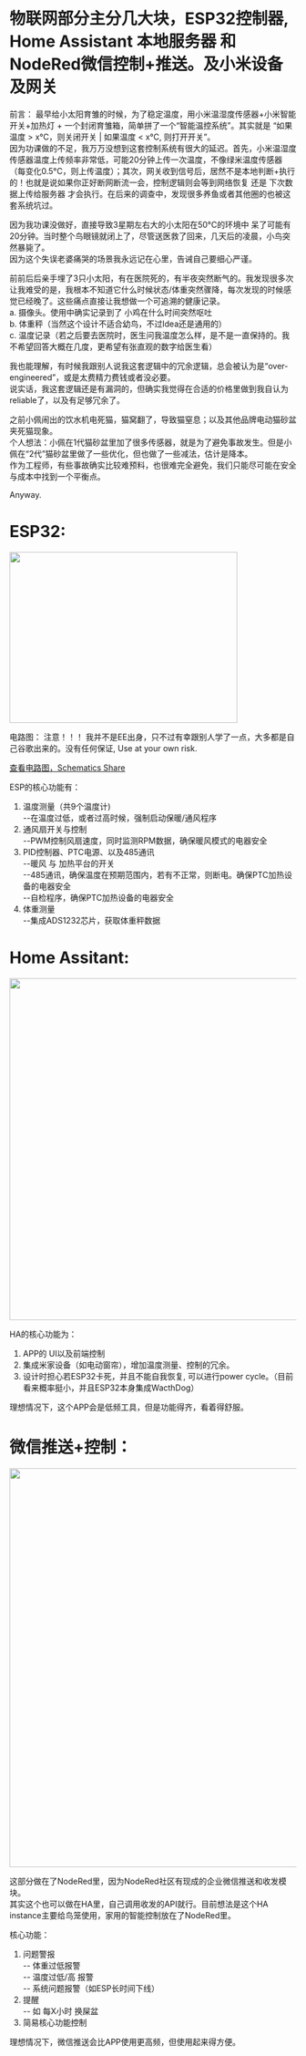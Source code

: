 # 物联网部分主分几大块，ESP32控制器, Home Assistant 本地服务器 和 NodeRed微信控制+推送。及小米设备及网关<br>

前言：
最早给小太阳育雏的时候，为了稳定温度，用小米温湿度传感器+小米智能开关+加热灯 + 一个封闭育雏箱，简单拼了一个“智能温控系统”。其实就是 “如果温度 > x°C，则关闭开关 | 如果温度 < x°C, 则打开开关”。<br>
因为功课做的不足，我万万没想到这套控制系统有很大的延迟。首先，小米温湿度传感器温度上传频率非常低，可能20分钟上传一次温度，不像绿米温度传感器（每变化0.5°C，则上传温度）；其次，网关收到信号后，居然不是本地判断+执行的！也就是说如果你正好断网断流一会，控制逻辑则会等到网络恢复 还是 下次数据上传给服务器 才会执行。在后来的调查中，发现很多养鱼或者其他圈的也被这套系统坑过。<br>

因为我功课没做好，直接导致3星期左右大的小太阳在50°C的环境中 呆了可能有20分钟。当时整个鸟眼镜就闭上了，尽管送医救了回来，几天后的凌晨，小鸟突然暴毙了。<br>
因为这个失误老婆痛哭的场景我永远记在心里，告诫自己要细心严谨。

前前后后亲手埋了3只小太阳，有在医院死的，有半夜突然断气的。我发现很多次让我难受的是，我根本不知道它什么时候状态/体重突然骤降，每次发现的时候感觉已经晚了。这些痛点直接让我想做一个可追溯的健康记录。<br>
a. 摄像头。使用中确实记录到了 小鸡在什么时间突然呕吐 <br>
b. 体重秤（当然这个设计不适合幼鸟，不过Idea还是通用的）<br>
c. 温度记录（若之后要去医院时，医生问我温度怎么样，是不是一直保持的。我不希望回答大概在几度，更希望有张直观的数字给医生看）<br>

我也能理解，有时候我跟别人说我这套逻辑中的冗余逻辑，总会被认为是“over-engineered”，或是太费精力费钱或者没必要。<br>
说实话，我这套逻辑还是有漏洞的，但确实我觉得在合适的价格里做到我自认为reliable了，以及有足够冗余了。

之前小佩闹出的饮水机电死猫，猫窝翻了，导致猫窒息；以及其他品牌电动猫砂盆夹死猫现象。<br>
个人想法：小佩在1代猫砂盆里加了很多传感器，就是为了避免事故发生。但是小佩在“2代”猫砂盆里做了一些优化，但也做了一些减法，估计是降本。<br>
作为工程师，有些事故确实比较难预料，也很难完全避免，我们只能尽可能在安全与成本中找到一个平衡点。<br>

Anyway.



# ESP32:<br>

<img src="https://user-images.githubusercontent.com/1382734/217273326-d0e99e39-cd2b-41f0-9a1f-8914bd947908.png" width="400" height="300">

电路图：
注意！！！ 我并不是EE出身，只不过有幸跟别人学了一点，大多都是自己谷歌出来的。没有任何保证, Use at your own risk.

<a href="https://github.com/lei261/lei261.github.io/blob/main/%E6%99%BA%E8%83%BD%E9%B8%9F%E7%AC%BC%20Smart%20Bird%20Cage/IoT%20%E5%8A%9F%E8%83%BD/Bird%20Cage%20Control%20v4%20Schematic.pdf"> 查看电路图，Schematics Share </a>

ESP的核心功能有：
1. 温度测量（共9个温度计) <br>
  --在温度过低，或者过高时候，强制启动保暖/通风程序
2. 通风扇开关与控制<br>
  --PWM控制风扇速度，同时监测RPM数据，确保暖风模式的电器安全
3. PID控制器、PTC电源、以及485通讯<br>
  --暖风 与 加热平台的开关<br>
  --485通讯，确保温度在预期范围内，若有不正常，则断电。确保PTC加热设备的电器安全<br>
  --自检程序，确保PTC加热设备的电器安全<br>
4. 体重测量<br>
  --集成ADS1232芯片，获取体重秤数据


# Home Assitant:

<img src="https://user-images.githubusercontent.com/1382734/217272975-b6ff87fa-e16d-4482-95ba-0aed1bb4f53a.png" width="900" height="600">

HA的核心功能为：
1. APP的 UI以及前端控制
2. 集成米家设备（如电动窗帘），增加温度测量、控制的冗余。
4. 设计时担心若ESP32卡死，并且不能自我恢复, 可以进行power cycle。（目前看来概率挺小，并且ESP32本身集成WacthDog）

理想情况下，这个APP会是低频工具，但是功能得齐，看着得舒服。



# 微信推送+控制：<br>

<img src="https://user-images.githubusercontent.com/1382734/217273670-72937f08-5314-442f-9899-8162d8fda784.png" width="800" height="700">

这部分做在了NodeRed里，因为NodeRed社区有现成的企业微信推送和收发模块。<br>
其实这个也可以做在HA里，自己调用收发的API就行。目前想法是这个HA instance主要给鸟笼使用，家用的智能控制放在了NodeRed里。

核心功能：
1. 问题警报<br>
  -- 体重过低报警 <br>
  -- 温度过低/高 报警 <br>
  -- 系统问题报警（如ESP长时间下线）<br>
2. 提醒<br>
  -- 如 每X小时 换屎盆<br>
3. 简易核心功能控制

理想情况下，微信推送会比APP使用更高频，但使用起来得方便。




